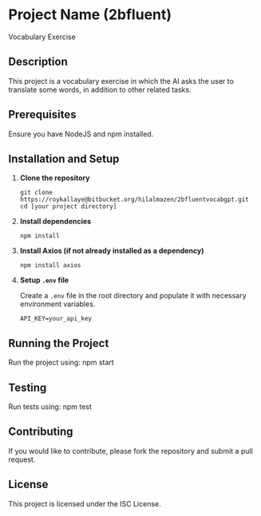 # Project Name (2bfluent)
Vocabulary Exercise

## Description
This project is a vocabulary exercise in which the AI asks the user to translate some words, in addition to other related tasks.

## Prerequisites
Ensure you have NodeJS and npm installed.

## Installation and Setup

1. **Clone the repository**

    ```
    git clone https://roykallaye@bitbucket.org/hilalmazen/2bfluentvocabgpt.git
    cd [your project directory]
    ```

2. **Install dependencies**

    ```
    npm install
    ```

3. **Install Axios (if not already installed as a dependency)**

    ```
    npm install axios
    ```

4. **Setup `.env` file**

    Create a `.env` file in the root directory and populate it with necessary environment variables.

    ```
    API_KEY=your_api_key
    ```

## Running the Project

Run the project using: npm start


## Testing

Run tests using: npm test


## Contributing

If you would like to contribute, please fork the repository and submit a pull request.

## License

This project is licensed under the ISC License.